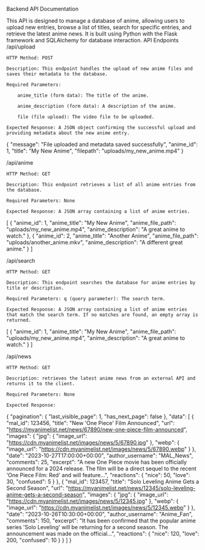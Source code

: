 Backend API Documentation

This API is designed to manage a database of anime, allowing users to upload new entries, browse a list of titles, search for specific entries, and retrieve the latest anime news. It is built using Python with the Flask framework and SQLAlchemy for database interaction.
API Endpoints
/api/upload

    HTTP Method: POST

    Description: This endpoint handles the upload of new anime files and saves their metadata to the database.

    Required Parameters:

        anime_title (form data): The title of the anime.

        anime_description (form data): A description of the anime.

        file (file upload): The video file to be uploaded.

    Expected Response: A JSON object confirming the successful upload and providing metadata about the new anime entry.

{
    "message": "File uploaded and metadata saved successfully",
    "anime_id": 1,
    "title": "My New Anime",
    "filepath": "uploads/my_new_anime.mp4"
}

/api/anime

    HTTP Method: GET

    Description: This endpoint retrieves a list of all anime entries from the database.

    Required Parameters: None

    Expected Response: A JSON array containing a list of anime entries.

[
  {
    "anime_id": 1,
    "anime_title": "My New Anime",
    "anime_file_path": "uploads/my_new_anime.mp4",
    "anime_description": "A great anime to watch."
  },
  {
    "anime_id": 2,
    "anime_title": "Another Anime",
    "anime_file_path": "uploads/another_anime.mkv",
    "anime_description": "A different great anime."
  }
]

/api/search

    HTTP Method: GET

    Description: This endpoint searches the database for anime entries by title or description.

    Required Parameters: q (query parameter): The search term.

    Expected Response: A JSON array containing a list of anime entries that match the search term. If no matches are found, an empty array is returned.

[
  {
    "anime_id": 1,
    "anime_title": "My New Anime",
    "anime_file_path": "uploads/my_new_anime.mp4",
    "anime_description": "A great anime to watch."
  }
]

/api/news

    HTTP Method: GET

    Description: retrieves the latest anime news from an external API and returns it to the client.

    Required Parameters: None

    Expected Response:
    
{
  "pagination": {
    "last_visible_page": 1,
    "has_next_page": false
  },
  "data": [
    {
      "mal_id": 123456,
      "title": "New 'One Piece' Film Announced",
      "url": "https://myanimelist.net/news/67890/new-one-piece-film-announced",
      "images": {
        "jpg": {
          "image_url": "https://cdn.myanimelist.net/images/news/5/67890.jpg"
        },
        "webp": {
          "image_url": "https://cdn.myanimelist.net/images/news/5/67890.webp"
        }
      },
      "date": "2023-10-27T17:00:00+00:00",
      "author_username": "MAL_News",
      "comments": 25,
      "excerpt": "A new One Piece movie has been officially announced for a 2024 release. The film will be a direct sequel to the recent 'One Piece Film: Red' and will feature...",
      "reactions": {
        "nice": 50,
        "love": 30,
        "confused": 5
      }
    },
    {
      "mal_id": 123457,
      "title": "Solo Leveling Anime Gets a Second Season",
      "url": "https://myanimelist.net/news/12345/solo-leveling-anime-gets-a-second-season",
      "images": {
        "jpg": {
          "image_url": "https://cdn.myanimelist.net/images/news/5/12345.jpg"
        },
        "webp": {
          "image_url": "https://cdn.myanimelist.net/images/news/5/12345.webp"
        }
      },
      "date": "2023-10-26T10:30:00+00:00",
      "author_username": "Anime_Fan",
      "comments": 150,
      "excerpt": "It has been confirmed that the popular anime series 'Solo Leveling' will be returning for a second season. The announcement was made on the official...",
      "reactions": {
        "nice": 120,
        "love": 200,
        "confused": 10
      }
    }
  ]
}
